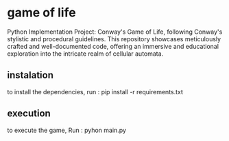 # game of life
Python Implementation Project: Conway's Game of Life, following Conway's stylistic and procedural guidelines. This repository showcases meticulously crafted and well-documented code, offering an immersive and educational exploration into the intricate realm of cellular automata.

## instalation
to install the dependencies, run :
    pip install -r requirements.txt

## execution
to execute the game, Run :
    pyhon main.py